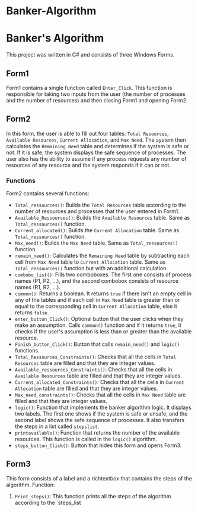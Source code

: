 # Banker-Algorithm

# Banker's Algorithm

This project was written in C# and consists of three Windows Forms.

## Form1

Form1 contains a single function called `Enter_Click`. This function is responsible for taking two inputs from the user (the number of processes and the number of resources) and then closing Form1 and opening Form2.

## Form2

In this form, the user is able to fill out four tables: `Total Resources`, `Available Resources`, `Current Allocation`, and `Max Need`. The system then calculates the `Remaining Need` table and determines if the system is safe or not. If it is safe, the system displays the safe sequence of processes. The user also has the ability to assume if any process requests any number of resources of any resource and the system responds if it can or not.

### Functions

Form2 contains several functions:

- `Total_ressources()`: Builds the `Total Resources` table according to the number of resources and processes that the user entered in Form1.
- `Available_Ressources()`: Builds the `Available Resources` table. Same as `Total_ressources()` function.
- `Current_allocated()`: Builds the `Current Allocation` table. Same as `Total_ressources()` function.
- `Max_need()`: Builds the `Max Need` table. Same as `Total_ressources()` function.
- `remain_need()`: Calculates the `Remaining Need` table by subtracting each cell from `Max Need` table to `Current Allocation` table. Same as `Total_ressources()` function but with an additional calculation.
- `combobo_list()`: Fills two comboboxes. The first one consists of process names (P1, P2, ...), and the second combobox consists of resource names (R1, R2, ...).
- `common()`: Returns a boolean. It returns `true` if there isn't an empty cell in any of the tables and if each cell in `Max Need` table is greater than or equal to the corresponding cell in `Current Allocation` table, else it returns `false`.
- `enter_button_Click()`: Optional button that the user clicks when they make an assumption. Calls `common()` function and if it returns `true`, it checks if the user's assumption is less than or greater than the available resource.
- `Finish_button_Click()`: Button that calls `remain_need()` and `logic()` functions.
- `Total_Ressources_Constraints()`: Checks that all the cells in `Total Resources` table are filled and that they are integer values.
- `Available_ressources_Constraints()`: Checks that all the cells in `Available Resources` table are filled and that they are integer values.
- `Current_allocated_Constraints()`: Checks that all the cells in `Current Allocation` table are filled and that they are integer values.
- `Max_need_constraints()`: Checks that all the cells in `Max Need` table are filled and that they are integer values.
- `logic()`: Function that implements the banker algorithm logic. It displays two labels. The first one shows if the system is safe or unsafe, and the second label shows the safe sequence of processes. It also transfers the steps in a list called `stepslist`.
- `printavailable()`: Function that returns the number of the available resources. This function is called in the `logic()` algorithm.
- `steps_button_Click()`: Button that hides this form and opens Form3.
## Form3
This form consists of a label and a richtextbox that contains the steps of the algorithm.
Function: 

1. `Print_steps()`: This function prints all the steps of the algorithm according to the `steps_list


